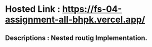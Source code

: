 # Hosted Link : https://fs-04-assignment-all-bhpk.vercel.app/

## Descriptions : Nested routig Implementation.
